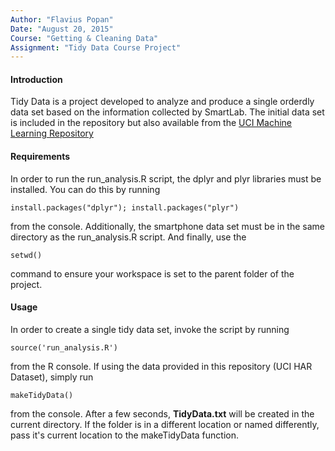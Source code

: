 ```yaml
---
Author: "Flavius Popan"
Date: "August 20, 2015"
Course: "Getting & Cleaning Data"
Assignment: "Tidy Data Course Project"
---
```


#### Introduction
Tidy Data is a project developed to analyze and produce a single orderdly data
set based on the information collected by SmartLab. The initial data set is
included in the repository but also available from the [UCI Machine Learning
Repository](https://archive.ics.uci.edu/ml/datasets/Human+Activity+Recognition+Using+Smartphones)

#### Requirements
In order to run the run_analysis.R script, the dplyr and plyr libraries must be 
installed. You can do this by running

```{r}
install.packages("dplyr"); install.packages("plyr")
```

from the console. Additionally, the smartphone data set must be in the same
directory as the run_analysis.R script. And finally, use the 

```{r}
setwd()
```

command to ensure your workspace is set to the parent folder of the project.

#### Usage
In order to create a single tidy data set, invoke the script by running

```{r}
source('run_analysis.R')
```

from the R console. If using the data provided in this repository (UCI HAR Dataset),
simply run 

```{r}
makeTidyData()
```

from the console. After a few seconds, **TidyData.txt** will be created in the
current directory. If the folder is in a different location or named differently,
pass it's current location to the makeTidyData function.